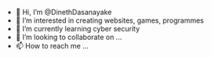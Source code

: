 - 👋 Hi, I’m @DinethDasanayake
- 👀 I’m interested in creating websites, games, programmes
- 🌱 I’m currently learning cyber security
- 💞️ I’m looking to collaborate on ...
- 📫 How to reach me ...

<!---
DinethDasanayake/DinethDasanayake is a ✨ special ✨ repository because its `README.md` (this file) appears on your GitHub profile.
You can click the Preview link to take a look at your changes.
--->
